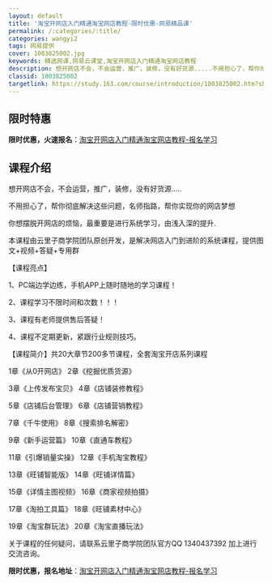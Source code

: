 ```yaml
---
layout: default
title: '淘宝开网店入门精通淘宝网店教程-限时优惠-网易精品课'
permalink: /:categories/:title/
categories: wangyi2
tags: 网易提供
cover: 1003825002.jpg
keywords: 精选网课,网易云课堂,淘宝开网店入门精通淘宝网店教程
description: 想开网店不会，不会运营，推广，装修，没有好货源.....不用担心了，帮你彻底解决这些问题，名师指路，帮你实现你的网店梦想
classid: 1003825002
targetlink: https://study.163.com/course/introduction/1003825002.htm?share=1&shareId=1025206652&utm_campaign=share&utm_medium=iphoneShare&utm_source=&utm_u=1025206652
---
```


## 限时特惠

**限时优惠，火速报名**：[淘宝开网店入门精通淘宝网店教程-报名学习](https://study.163.com/course/introduction/1003825002.htm?share=1&shareId=1025206652&utm_campaign=share&utm_medium=iphoneShare&utm_source=&utm_u=1025206652)

## 课程介绍

想开网店不会，不会运营，推广，装修，没有好货源.....

不用担心了，帮你彻底解决这些问题，名师指路，帮你实现你的网店梦想

你想摆脱开网店的烦恼，最重要是进行系统学习，由浅入深的提升.

本课程由云里子商学院团队原创开发，是解决网店入门到进阶的系统课程，提供图文+视频+答疑+专用群

【课程亮点】

1、PC端边学边练，手机APP上随时随地的学习课程！

2、课程学习不限时间和次数！！！

3、课程有老师提供售后答疑！

4、课程不定期更新，紧跟行业规则技巧。

【课程简介】共20大章节200多节课程，全套淘宝开店系列课程

1章《从0开网店》        2章《挖掘优质货源》 

3章《上传发布宝贝》   4章《店铺装修教程》 

5章《店铺后台管理》   6章《店铺营销教程》 

7章《千牛使用》           8章《搜索排名解密》 

9章《新手运营篇》       10章《直通车教程》 

11章《引爆销量实操》 12章《手机淘宝教程》

13章《旺铺智能版》     14章《旺铺详情篇》

15章《详情主图视频》 16章《商家视频拍摄》

17章《淘拍工具篇》     18章《旺铺素材中心》

19章《淘宝群玩法》     20章《淘宝直播玩法》



关于课程的任何疑问，请联系云里子商学院团队官方QQ 1340437392 加上进行交流咨询。

**限时优惠，报名地址**：[淘宝开网店入门精通淘宝网店教程-报名学习](https://study.163.com/course/introduction/1003825002.htm?share=1&shareId=1025206652&utm_campaign=share&utm_medium=iphoneShare&utm_source=&utm_u=1025206652)


